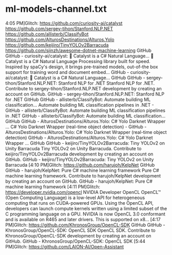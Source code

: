 
# ml-models-channel.txt
4:05 PM]Glitch: https://github.com/curiosity-ai/catalyst
https://github.com/sergey-tihon/Stanford.NLP.NET
https://github.com/allisterb/ClassifyBot
https://github.com/AlturosDestinations/Alturos.Yolo
https://github.com/keijiro/TinyYOLOv2Barracuda
https://github.com/sjinzh/awesome-dotnet-machine-learning
GitHub
GitHub - curiosity-ai/catalyst: 🚀 Catalyst is a C# Natural Language...
🚀 Catalyst is a C# Natural Language Processing library built for speed. Inspired by spaCy&#39;s design, it brings pre-trained models, out-of-the box support for training word and document embed...
GitHub - curiosity-ai/catalyst: 🚀 Catalyst is a C# Natural Language...
GitHub
GitHub - sergey-tihon/Stanford.NLP.NET: Stanford NLP for .NET
Stanford NLP for .NET. Contribute to sergey-tihon/Stanford.NLP.NET development by creating an account on GitHub.
GitHub - sergey-tihon/Stanford.NLP.NET: Stanford NLP for .NET
GitHub
GitHub - allisterb/ClassifyBot: Automate building ML classification...
Automate building ML classification pipelines in .NET - GitHub - allisterb/ClassifyBot: Automate building ML classification pipelines in .NET
GitHub - allisterb/ClassifyBot: Automate building ML classification...
GitHub
GitHub - AlturosDestinations/Alturos.Yolo: C# Yolo Darknet Wrapper ...
C# Yolo Darknet Wrapper (real-time object detection) - GitHub - AlturosDestinations/Alturos.Yolo: C# Yolo Darknet Wrapper (real-time object detection)
GitHub - AlturosDestinations/Alturos.Yolo: C# Yolo Darknet Wrapper ...
GitHub
GitHub - keijiro/TinyYOLOv2Barracuda: Tiny YOLOv2 on Unity Barracuda
Tiny YOLOv2 on Unity Barracuda. Contribute to keijiro/TinyYOLOv2Barracuda development by creating an account on GitHub.
GitHub - keijiro/TinyYOLOv2Barracuda: Tiny YOLOv2 on Unity Barracuda
[4:10 PM]Glitch: https://github.com/harujoh/KelpNet
GitHub
GitHub - harujoh/KelpNet: Pure C# machine learning framework
Pure C# machine learning framework. Contribute to harujoh/KelpNet development by creating an account on GitHub.
GitHub - harujoh/KelpNet: Pure C# machine learning framework
[4:11 PM]Glitch: https://developer.nvidia.com/opencl
NVIDIA Developer
OpenCL
OpenCL™ (Open Computing Language) is a low-level API for heterogeneous computing that runs on CUDA-powered GPUs. Using the OpenCL API, developers can launch compute kernels written using a limited subset of the C programming language on a GPU. NVIDIA is now OpenCL 3.0 conformant and is available on R465 and later drivers. This is supported on x8...
[4:17 PM]Glitch: https://github.com/KhronosGroup/OpenCL-SDK
GitHub
GitHub - KhronosGroup/OpenCL-SDK: OpenCL SDK
OpenCL SDK. Contribute to KhronosGroup/OpenCL-SDK development by creating an account on GitHub.
GitHub - KhronosGroup/OpenCL-SDK: OpenCL SDK
[5:44 PM]Glitch: https://github.com/LAION-AI/Open-Assistant
